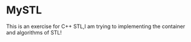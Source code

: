 # MySTL
This is an exercise for C++ STL,I am trying to implementing the container and algorithms of STL!
